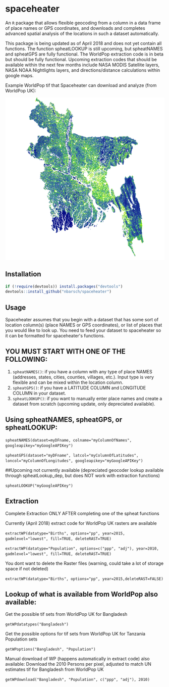 # spaceheater

An `R` package that allows flexible geocoding from a column in a data frame of place names or GPS coordinates, and downloads and completes advanced spatial analysis of the locations in such a dataset automatically. 

This package is being updated as of April 2018 and does not yet contain all functions. The function spheatLOOKUP is still upcoming, but spheatNAMES and spheatGPS are fully functional.  The WorldPop extraction code is in beta but should be fully functional.  Upcoming extraction codes that should be available within the next few months include NASA MODIS Satellite layers, NASA NOAA Nightlights layers, and directions/distance calculations within google maps. 

Example WorldPop tif that Spaceheater can download and analyze (from WorldPop UK):

![Data](/SpaceheaterExampleBangladesh.png?raw=true "Spaceheater Data")

## Installation

```r
if (!require(devtools)) install.packages("devtools")
devtools::install_github("nbarsch/spaceheater")
```

## Usage

Spaceheater assumes that you begin with a dataset that has some sort of location column(s) (place NAMES or GPS coordinates), or list of places that you would like to look up. You need to feed your dataset to spaceheater so it can be formatted for spaceheater's functions. 

## YOU MUST START WITH ONE OF THE FOLLOWING:
1. ```spheatNAMES()```: if you have a column with any type of place NAMES (addresses, states, cities, counties, villages, etc.).  Input type is very flexible and can be mixed within the location column. 
2. ```spheatGPS()```: if you have a LATITUDE COLUMN and LONGITUDE COLUMN in your dataset.
3. ```spheatLOOKUP()```: if you want to manually enter place names and create a dataset from scratch (upcoming update, only depreciated available).

## Using spheatNAMES, spheatGPS, or spheatLOOKUP:

```spheatNAMES(dataset=myDFname, colname="myColumnOfNames", googleapikey="myGoogleAPIKey")```

```spheatGPS(dataset="myDFname", latcol="myColumnOfLatitudes", loncol="myColumnOfLongitudes", googleapikey="myGoogleAPIKey")```

##Upcoming not currently available (depreciated geocoder lookup available through spheatLookup_dep, but does NOT work with extraction functions)

```spheatLOOKUP("myGoogleAPIKey")```


## Extraction

Complete Extraction ONLY AFTER completing one of the spheat functions

Currently (April 2018) extract code for WorldPop UK rasters are available

```extractWP(datatype="Births", options="pp", year=2015, gadmlevel="lowest", fill=TRUE, deleteRAST=TRUE)```

```extractWP(datatype="Population", options=c("ppp", "adj"), year=2010, gadmlevel="lowest", fill=TRUE, deleteRAST=TRUE)```

You dont want to delete the Raster files (warning, could take a lot of storage space if not deleted)

```extractWP(datatype="Births", options="pp", year=2015,deleteRAST=FALSE)```


## Lookup of what is available from WorldPop also available:

Get the possible tif sets from WorldPop UK for Bangladesh

```getWPdatatypes("Bangladesh")```

Get the possible options for tif sets from WorldPop UK for Tanzania Population sets

```getWPoptions("Bangladesh", "Population")```

Manual download of WP (happens automatically in extract code) also available:
Download the 2010 Persons per pixel, adjusted to match UN estimates tif for Bangladesh from WorldPop UK

```getWPdownload("Bangladesh", "Population", c("ppp", "adj"), 2010)```







